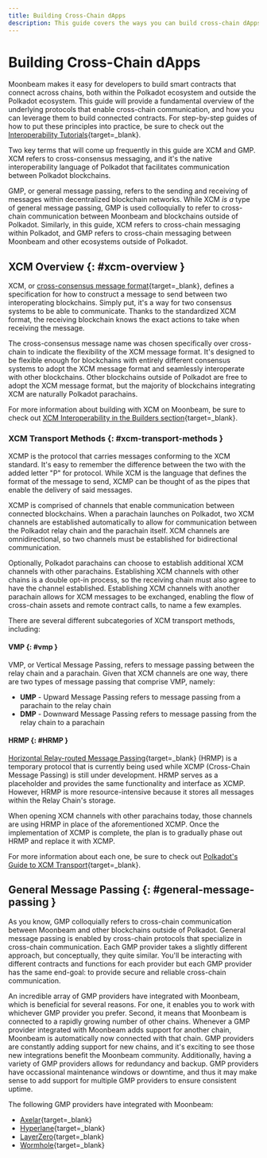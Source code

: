 ```yaml
---
title: Building Cross-Chain dApps
description: This guide covers the ways you can build cross-chain dApps with Moonbeam, including via XCM, cross consensus messaging, and GMP, general message passing.
---
```


# Building Cross-Chain dApps

Moonbeam makes it easy for developers to build smart contracts that connect across chains, both within the Polkadot ecosystem and outside the Polkadot ecosystem. This guide will provide a fundamental overview of the underlying protocols that enable cross-chain communication, and how you can leverage them to build connected contracts. For step-by-step guides of how to put these principles into practice, be sure to check out the [Interoperability Tutorials](/tutorials/interoperability/){target=\_blank}. 

Two key terms that will come up frequently in this guide are XCM and GMP. XCM refers to cross-consensus messaging, and it's the native interoperability language of Polkadot that facilitates communication between Polkadot blockchains. 

GMP, or general message passing, refers to the sending and receiving of messages within decentralized blockchain networks. While XCM *is a* type of general message passing, GMP is used colloquially to refer to cross-chain communication between Moonbeam and blockchains outside of Polkadot. Similarly, in this guide, XCM refers to cross-chain messaging within Polkadot, and GMP refers to cross-chain messaging between Moonbeam and other ecosystems outside of Polkadot. 


## XCM Overview {: #xcm-overview }  

XCM, or [cross-consensus message format](https://wiki.polkadot.network/docs/learn-xcm){target=\_blank}, defines a specification for how to construct a message to send between two interoperating blockchains. Simply put, it's a way for two consensus systems to be able to communicate. Thanks to the standardized XCM format, the receiving blockchain knows the exact actions to take when receiving the message. 

The cross-consensus message name was chosen specifically over cross-chain to indicate the flexibility of the XCM message format. It's designed to be flexible enough for blockchains with entirely different consensus systems to adopt the XCM message format and seamlessly interoperate with other blockchains. Other blockchains outside of Polkadot are free to adopt the XCM message format, but the majority of blockchains integrating XCM are naturally Polkadot parachains.

For more information about building with XCM on Moonbeam, be sure to check out [XCM Interoperability in the Builders section](https://docs.moonbeam.network/builders/interoperability/xcm/){target=\_blank}. 

### XCM Transport Methods {: #xcm-transport-methods }  

XCMP is the protocol that carries messages conforming to the XCM standard. It's easy to remember the difference between the two with the added letter "P" for protocol. While XCM is the language that defines the format of the message to send, XCMP can be thought of as the pipes that enable the delivery of said messages.

XCMP is comprised of channels that enable communication between connected blockchains. When a parachain launches on Polkadot, two XCM channels are established automatically to allow for communication between the Polkadot relay chain and the parachain itself. XCM channels are omnidirectional, so two channels must be established for bidirectional communication. 

Optionally, Polkadot parachains can choose to establish additional XCM channels with other parachains. Establishing XCM channels with other chains is a double opt-in process, so the receiving chain must also agree to have the channel established. Establishing XCM channels with another parachain allows for XCM messages to be exchanged, enabling the flow of cross-chain assets and remote contract calls, to name a few examples. 

There are several different subcategories of XCM transport methods, including:

#### VMP {: #vmp } 

VMP, or Vertical Message Passing, refers to message passing between the relay chain and a parachain. Given that XCM channels are one way, there are two types of message passing that comprise VMP, namely:  

- **UMP** - Upward Message Passing refers to message passing from a parachain to the relay chain
- **DMP** - Downward Message Passing refers to message passing from the relay chain to a parachain

#### HRMP {: #HRMP } 

[Horizontal Relay-routed Message Passing](https://wiki.polkadot.network/docs/learn-xcm-transport#hrmp-xcmp-lite){target=\_blank} (HRMP) is a temporary protocol that is currently being used while XCMP (Cross-Chain Message Passing) is still under development. HRMP serves as a placeholder and provides the same functionality and interface as XCMP. However, HRMP is more resource-intensive because it stores all messages within the Relay Chain's storage. 

When opening XCM channels with other parachains today, those channels are using HRMP in place of the aforementioned XCMP. Once the implementation of XCMP is complete, the plan is to gradually phase out HRMP and replace it with XCMP.

For more information about each one, be sure to check out [Polkadot's Guide to XCM Transport](https://wiki.polkadot.network/docs/learn-xcm-transport){target=\_blank}.

## General Message Passing {: #general-message-passing } 

As you know, GMP colloquially refers to cross-chain communication between Moonbeam and other blockchains outside of Polkadot. General message passing is enabled by cross-chain protocols that specialize in cross-chain communication. Each GMP provider takes a slightly different approach, but conceptually, they quite similar. You'll be interacting with different contracts and functions for each provider but each GMP provider has the same end-goal: to provide secure and reliable cross-chain communication. 

An incredible array of GMP providers have integrated with Moonbeam, which is beneficial for several reasons. For one, it enables you to work with whichever GMP provider you prefer. Second, it means that Moonbeam is connected to a rapidly growing number of other chains. Whenever a GMP provider integrated with Moonbeam adds support for another chain, Moonbeam is automatically now connected with that chain. GMP providers are constantly adding support for new chains, and it's exciting to see those new integrations benefit the Moonbeam community. Additionally, having a variety of GMP providers allows for redundancy and backup. GMP providers have occassional maintenance windows or downtime, and thus it may make sense to add support for multiple GMP providers to ensure consistent uptime. 

The following GMP providers have integrated with Moonbeam: 

- [Axelar](/builders/interoperability/protocols/axelar/){target=\_blank}
- [Hyperlane](/builders/interoperability/protocols/hyperlane/){target=\_blank}
- [LayerZero](/builders/interoperability/protocols/layerzero/){target=\_blank} 
- [Wormhole](/builders/interoperability/protocols/wormhole/){target=\_blank}
